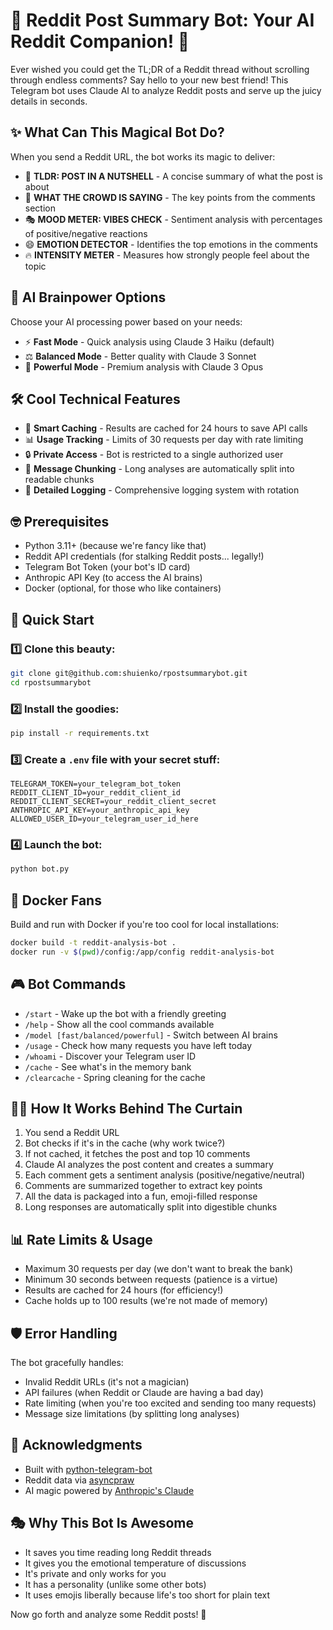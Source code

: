 # 🤖 Reddit Post Summary Bot: Your AI Reddit Companion! 🚀

Ever wished you could get the TL;DR of a Reddit thread without scrolling through endless comments? Say hello to your new best friend! This Telegram bot uses Claude AI to analyze Reddit posts and serve up the juicy details in seconds.

## ✨ What Can This Magical Bot Do?

When you send a Reddit URL, the bot works its magic to deliver:

- 📌 **TLDR: POST IN A NUTSHELL** - A concise summary of what the post is about
- 💬 **WHAT THE CROWD IS SAYING** - The key points from the comments section
- 🎭 **MOOD METER: VIBES CHECK** - Sentiment analysis with percentages of positive/negative reactions
- 😄 **EMOTION DETECTOR** - Identifies the top emotions in the comments
- 🔥 **INTENSITY METER** - Measures how strongly people feel about the topic

## 🧠 AI Brainpower Options

Choose your AI processing power based on your needs:
- ⚡ **Fast Mode** - Quick analysis using Claude 3 Haiku (default)
- ⚖️ **Balanced Mode** - Better quality with Claude 3 Sonnet
- 🔋 **Powerful Mode** - Premium analysis with Claude 3 Opus

## 🛠️ Cool Technical Features

- 🔄 **Smart Caching** - Results are cached for 24 hours to save API calls
- 📊 **Usage Tracking** - Limits of 30 requests per day with rate limiting
- 🔒 **Private Access** - Bot is restricted to a single authorized user
- 📱 **Message Chunking** - Long analyses are automatically split into readable chunks
- 📝 **Detailed Logging** - Comprehensive logging system with rotation

## 🤓 Prerequisites

- Python 3.11+ (because we're fancy like that)
- Reddit API credentials (for stalking Reddit posts... legally!)
- Telegram Bot Token (your bot's ID card)
- Anthropic API Key (to access the AI brains)
- Docker (optional, for those who like containers)

## 🚀 Quick Start

### 1️⃣ Clone this beauty:
```bash
git clone git@github.com:shuienko/rpostsummarybot.git
cd rpostsummarybot
```

### 2️⃣ Install the goodies:
```bash
pip install -r requirements.txt
```

### 3️⃣ Create a `.env` file with your secret stuff:
```env
TELEGRAM_TOKEN=your_telegram_bot_token
REDDIT_CLIENT_ID=your_reddit_client_id
REDDIT_CLIENT_SECRET=your_reddit_client_secret
ANTHROPIC_API_KEY=your_anthropic_api_key
ALLOWED_USER_ID=your_telegram_user_id_here
```

### 4️⃣ Launch the bot:
```bash
python bot.py
```

## 🐳 Docker Fans

Build and run with Docker if you're too cool for local installations:

```bash
docker build -t reddit-analysis-bot .
docker run -v $(pwd)/config:/app/config reddit-analysis-bot
```

## 🎮 Bot Commands

- `/start` - Wake up the bot with a friendly greeting
- `/help` - Show all the cool commands available
- `/model [fast/balanced/powerful]` - Switch between AI brains
- `/usage` - Check how many requests you have left today
- `/whoami` - Discover your Telegram user ID
- `/cache` - See what's in the memory bank
- `/clearcache` - Spring cleaning for the cache

## 🧙‍♂️ How It Works Behind The Curtain

1. You send a Reddit URL
2. Bot checks if it's in the cache (why work twice?)
3. If not cached, it fetches the post and top 10 comments
4. Claude AI analyzes the post content and creates a summary
5. Each comment gets a sentiment analysis (positive/negative/neutral)
6. Comments are summarized together to extract key points
7. All the data is packaged into a fun, emoji-filled response
8. Long responses are automatically split into digestible chunks

## 📊 Rate Limits & Usage

- Maximum 30 requests per day (we don't want to break the bank)
- Minimum 30 seconds between requests (patience is a virtue)
- Results are cached for 24 hours (for efficiency!)
- Cache holds up to 100 results (we're not made of memory)

## 🛡️ Error Handling

The bot gracefully handles:
- Invalid Reddit URLs (it's not a magician)
- API failures (when Reddit or Claude are having a bad day)
- Rate limiting (when you're too excited and sending too many requests)
- Message size limitations (by splitting long analyses)

## 🙏 Acknowledgments

- Built with [python-telegram-bot](https://github.com/python-telegram-bot/python-telegram-bot)
- Reddit data via [asyncpraw](https://asyncpraw.readthedocs.io/)
- AI magic powered by [Anthropic's Claude](https://www.anthropic.com/claude)

## 🎭 Why This Bot Is Awesome

- It saves you time reading long Reddit threads
- It gives you the emotional temperature of discussions
- It's private and only works for you
- It has a personality (unlike some other bots)
- It uses emojis liberally because life's too short for plain text

Now go forth and analyze some Reddit posts! 🚀
